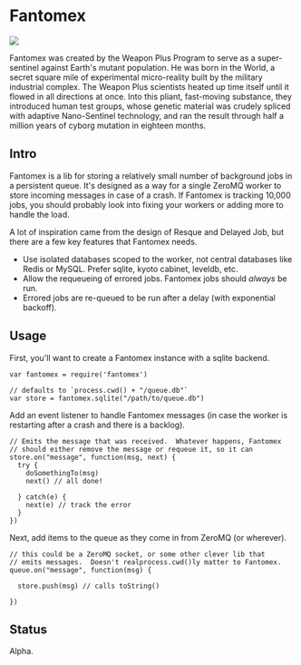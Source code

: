 # Fantomex

![](https://img.skitch.com/20110524-q4xde31yer216586t3ujumy9hy.png)

Fantomex was created by the Weapon Plus Program to serve as a super-sentinel
against Earth's mutant population. He was born in the World, a secret square
mile of experimental micro-reality built by the military industrial complex.
The Weapon Plus scientists heated up time itself until it flowed in all
directions at once. Into this pliant, fast-moving substance, they introduced
human test groups, whose genetic material was crudely spliced with adaptive
Nano-Sentinel technology, and ran the result through half a million years of
cyborg mutation in eighteen months.

## Intro

Fantomex is a lib for storing a relatively small number of background jobs in
a persistent queue.  It's designed as a way for a single ZeroMQ worker to store
incoming messages in case of a crash.  If Fantomex is tracking 10,000
jobs, you should probably look into fixing your workers or adding more
to handle the load.

A lot of inspiration came from the design of Resque and Delayed Job, but
there are a few key features that Fantomex needs.

* Use isolated databases scoped to the worker, not central databases
  like Redis or MySQL.  Prefer sqlite, kyoto cabinet, leveldb, etc.
* Allow the requeueing of errored jobs.  Fantomex jobs should *always*
  be run.
* Errored jobs are re-queued to be run after a delay (with exponential
  backoff).

## Usage

First, you'll want to create a Fantomex instance with a sqlite backend.

    var fantomex = require('fantomex')

    // defaults to `process.cwd() + "/queue.db"`
    var store = fantomex.sqlite("/path/to/queue.db")

Add an event listener to handle Fantomex messages (in case the worker is
restarting after a crash and there is a backlog).

    // Emits the message that was received.  Whatever happens, Fantomex
    // should either remove the message or requeue it, so it can 
    store.on("message", function(msg, next) {
      try {
        doSomethingTo(msg)
        next() // all done!

      } catch(e) {
        next(e) // track the error
      }
    })

Next, add items to the queue as they come in from ZeroMQ (or wherever).

    // this could be a ZeroMQ socket, or some other clever lib that
    // emits messages.  Doesn't realprocess.cwd()ly matter to Fantomex.
    queue.on("message", function(msg) {

      store.push(msg) // calls toString()

    })

## Status

Alpha.

